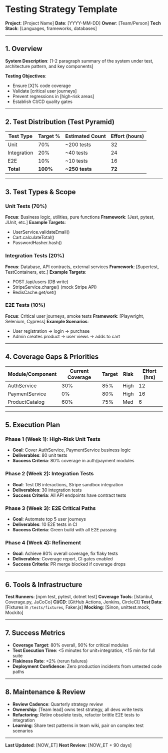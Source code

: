 # Testing Strategy Template

**Project**: [Project Name]
**Date**: [YYYY-MM-DD]
**Owner**: [Team/Person]
**Tech Stack**: [Languages, frameworks, databases]

---

## 1. Overview

**System Description**:
[1-2 paragraph summary of the system under test, architecture pattern, and key components]

**Testing Objectives**:
- Ensure [X]% code coverage
- Validate [critical user journeys]
- Prevent regressions in [high-risk areas]
- Establish CI/CD quality gates

---

## 2. Test Distribution (Test Pyramid)

| Test Type      | Target % | Estimated Count | Effort (hours) |
|----------------|----------|-----------------|----------------|
| Unit           | 70%      | ~200 tests      | 32             |
| Integration    | 20%      | ~40 tests       | 24             |
| E2E            | 10%      | ~10 tests       | 16             |
| **Total**      | **100%** | **~250 tests**  | **72**         |

---

## 3. Test Types & Scope

### Unit Tests (70%)
**Focus**: Business logic, utilities, pure functions
**Framework**: [Jest, pytest, JUnit, etc.]
**Example Targets**:
- UserService.validateEmail()
- Cart.calculateTotal()
- PasswordHasher.hash()

### Integration Tests (20%)
**Focus**: Database, API contracts, external services
**Framework**: [Supertest, TestContainers, etc.]
**Example Targets**:
- POST /api/users (DB write)
- StripeService.charge() (mock Stripe API)
- RedisCache.get/set()

### E2E Tests (10%)
**Focus**: Critical user journeys, smoke tests
**Framework**: [Playwright, Selenium, Cypress]
**Example Scenarios**:
- User registration → login → purchase
- Admin creates product → user views → adds to cart

---

## 4. Coverage Gaps & Priorities

| Module/Component | Current Coverage | Target | Risk  | Effort (hrs) |
|------------------|------------------|--------|-------|--------------|
| AuthService      | 30%              | 85%    | High  | 12           |
| PaymentService   | 0%               | 80%    | High  | 16           |
| ProductCatalog   | 60%              | 75%    | Med   | 6            |

---

## 5. Execution Plan

### Phase 1 (Week 1): High-Risk Unit Tests
- **Goal**: Cover AuthService, PaymentService business logic
- **Deliverables**: 80 unit tests
- **Success Criteria**: 80% coverage in auth/payment modules

### Phase 2 (Week 2): Integration Tests
- **Goal**: Test DB interactions, Stripe sandbox integration
- **Deliverables**: 30 integration tests
- **Success Criteria**: All API endpoints have contract tests

### Phase 3 (Week 3): E2E Critical Paths
- **Goal**: Automate top 5 user journeys
- **Deliverables**: 10 E2E tests in CI
- **Success Criteria**: Green build with all E2E passing

### Phase 4 (Week 4): Refinement
- **Goal**: Achieve 80% overall coverage, fix flaky tests
- **Deliverables**: Coverage report, CI gates enabled
- **Success Criteria**: PR merge blocked if coverage drops

---

## 6. Tools & Infrastructure

**Test Runners**: [npm test, pytest, dotnet test]
**Coverage Tools**: [Istanbul, Coverage.py, JaCoCo]
**CI/CD**: [GitHub Actions, Jenkins, CircleCI]
**Test Data**: [Fixtures in `/tests/fixtures`, Faker.js]
**Mocking**: [Sinon, unittest.mock, Mockito]

---

## 7. Success Metrics

- **Coverage Target**: 80% overall, 90% for critical modules
- **Test Execution Time**: <5 minutes for unit+integration, <15 min for full suite
- **Flakiness Rate**: <2% (rerun failures)
- **Deployment Confidence**: Zero production incidents from untested code paths

---

## 8. Maintenance & Review

- **Review Cadence**: Quarterly strategy review
- **Ownership**: [Team lead] owns test strategy, all devs write tests
- **Refactoring**: Retire obsolete tests, refactor brittle E2E tests to integration
- **Learning**: Share test patterns in team wiki, pair on complex test scenarios

---

**Last Updated**: [NOW_ET]
**Next Review**: [NOW_ET + 90 days]
